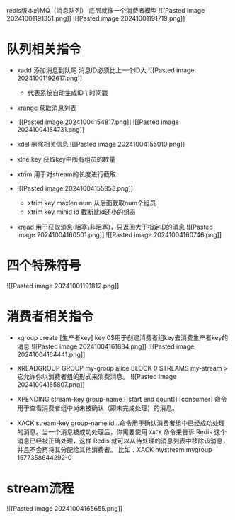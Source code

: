 redis版本的MQ（消息队列）
底层就像一个消费者模型
![[Pasted image 20241001191351.png]]
![[Pasted image 20241001191719.png]]

# 队列相关指令
- xadd  添加消息到队尾 消息ID必须比上一个ID大
![[Pasted image 20241001192617.png]]    
    *    代表系统自动生成ID \ 时间戳
- xrange 获取消息列表
- ![[Pasted image 20241004154817.png]]
![[Pasted image 20241004154731.png]]
- xdel 删除相关信息
![[Pasted image 20241004155010.png]] 

- xlne key 获取key中所有组员的数量
- xtrim 用于对stream的长度进行截取
- ![[Pasted image 20241004155853.png]]
     - xtrim key maxlen num 从后面截取num个组员
     - xtrim key minid id 截断比id还小的组员
- xread 用于获取消息(阻塞\非阻塞)，只返回大于指定ID的消息 
![[Pasted image 20241004160501.png]]
![[Pasted image 20241004160746.png]]
# 四个特殊符号
![[Pasted image 20241001191812.png]]



# 消费者相关指令
- xgroup create [生产者key] key 0\$用于创建消费者组key去消费生产者key的消息
 ![[Pasted image 20241004161834.png]]
![[Pasted image 20241004164441.png]]



- XREADGROUP GROUP my-group alice BLOCK 0 STREAMS my-stream > 它允许你以消费者组的形式来消费消息。
![[Pasted image 20241004165807.png]]

- XPENDING stream-key group-name [[start end count]] [consumer]
命令用于查看消费者组中尚未被确认（即未完成处理）的消息。



- XACK stream-key group-name id...命令用于确认消费者组中已经成功处理的消息。当一个消息被成功处理后，你需要使用 `XACK` 命令来告诉 Redis 这个消息已经被正确处理，这样 Redis 就可以从待处理的消息列表中移除该消息，并且不会再将其分配给其他消费者。
比如：XACK mystream mygroup 1577358644292-0






# stream流程
![[Pasted image 20241004165655.png]]